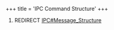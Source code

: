 +++
title = 'IPC Command Structure'
+++

1.  REDIRECT [IPC#Message_Structure](IPC#Message_Structure "wikilink")